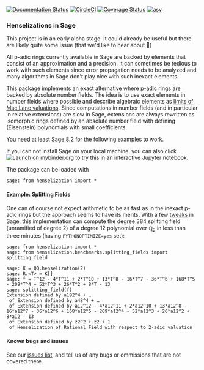 [![Documentation Status](https://readthedocs.org/projects/henselization/badge/)](http://henselization.readthedocs.io/?badge=latest)
[![CircleCI](https://circleci.com/gh/MCLF/henselization/tree/master.svg?style=svg)](https://circleci.com/gh/MCLF/henselization/tree/master)
[![Coverage Status](https://coveralls.io/repos/github/MCLF/henselization/badge.svg?branch=master)](https://coveralls.io/github/MCLF/henselization?branch=master)
[![asv](https://img.shields.io/badge/benchmarked%20by-asv-green.svg?style=flat)](https://mclf.github.io/henselization-asv)

### Henselizations in Sage

This project is in an early alpha stage. It could already be useful but there
are likely quite some issue (that we'd like to hear about 🙂)

All p-adic rings currently available in Sage are backed by elements that
consist of an approximation and a precision. It can sometimes be tedious to
work with such elements since error propagation needs to be analyzed and many
algorithms in Sage don't play nice with such inexact elements.

This package implements an exact alternative where p-adic rings are backed by
absolute number fields. The idea is to use exact elements in number fields
where possible and describe algebraic elements as
[limits of Mac Lane valuations](https://doc.sagemath.org/html/en/reference/valuations/sage/rings/valuation/limit_valuation.html).
Since computations in number fields (and in particular in relative extensions)
are slow in Sage, extensions are always rewritten as isomorphic rings defined
by an absolute number field with defining (Eisenstein) polynomials with small
coefficients.

You need at least [Sage 8.2](https://www.sagemath.org) for the following examples to work.

If you can not install Sage on your local machine, you can also click
[![Launch on mybinder.org](https://camo.githubusercontent.com/d57df63fab21897847014ebaec3e7f5f48951ad2/68747470733a2f2f626574612e6d7962696e6465722e6f72672f62616467652e737667)](https://mybinder.org/v2/gh/mclf/henselization/master?filepath=example.ipynb)
to try this in an interactive Jupyter notebook.

The package can be loaded with
```
sage: from henselization import *
```

#### Example: Splitting Fields

One can of course not expect arithmetic to be as fast as in the inexact p-adic
rings but the approach seems to have its merits. With a few
[tweaks](https://github.com/MCLF/henselization/issues/17) in Sage, this
implementation can compute the degree 384 splitting field (unramified of degree
2) of a degree 12 polynomial over ℚ<sub>2</sub> in less than three minutes (having
`PYTHONOPTIMIZE=yes` set):

```
sage: from henselization import *
sage: from henselization.benchmarks.splitting_fields import splitting_field

sage: K = QQ.henselization(2)
sage: R.<T> = K[]
sage: f = T^12 - 4*T^11 + 2*T^10 + 13*T^8 - 16*T^7 - 36*T^6 + 168*T^5 - 209*T^4 + 52*T^3 + 26*T^2 + 8*T - 13
sage: splitting_field(f)
Extension defined by a192^4 + …
 of Extension defined by a48^4 + …
 of Extension defined by a12^12 - 4*a12^11 + 2*a12^10 + 13*a12^8 - 16*a12^7 - 36*a12^6 + 168*a12^5 - 209*a12^4 + 52*a12^3 + 26*a12^2 + 8*a12 - 13
 of Extension defined by z2^2 + z2 + 1
 of Henselization of Rational Field with respect to 2-adic valuation
```

#### Known bugs and issues

See our [issues list](https://github.com/MCLF/henselization/issues), and tell us of any bugs or ommissions that are not covered there.
